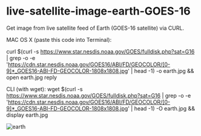 # live-satellite-image-earth-GOES-16
Get image from live satellite feed of Earth (GOES-16 satellite) via CURL.

MAC OS X (paste this code into Terminal):

curl $(curl -s https://www.star.nesdis.noaa.gov/GOES/fulldisk.php?sat=G16 | grep -o -e 'https://cdn.star.nesdis.noaa.gov/GOES16/ABI/FD/GEOCOLOR/[0-9]*_GOES16-ABI-FD-GEOCOLOR-1808x1808.jpg' | head -1) -o earth.jpg && open earth.jpg
reply


CLI (with wget):
wget $(curl -s https://www.star.nesdis.noaa.gov/GOES/fulldisk.php?sat=G16 | grep -o -e 'https://cdn.star.nesdis.noaa.gov/GOES16/ABI/FD/GEOCOLOR/[0-9]*_GOES16-ABI-FD-GEOCOLOR-1808x1808.jpg' | head -1) -O earth.jpg && display earth.jpg

![earth](https://user-images.githubusercontent.com/50163135/72247019-5a0b1b80-3637-11ea-9115-b988a3dbe1d2.jpg)
